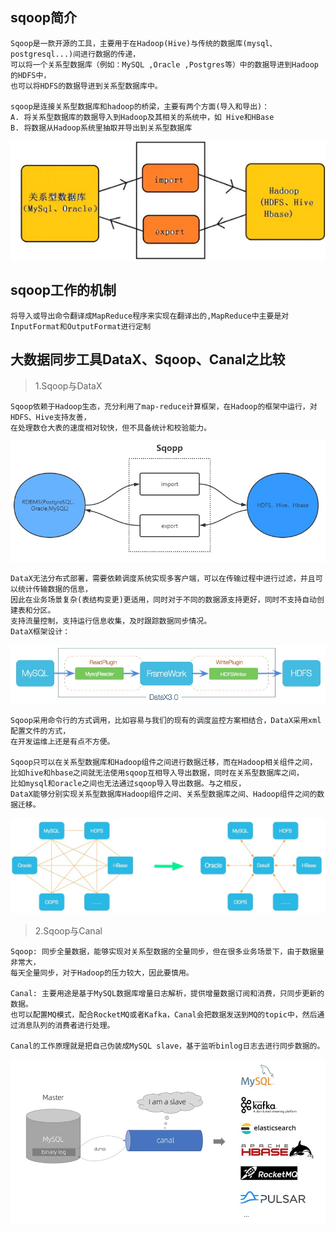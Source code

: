 ## sqoop简介 
    Sqoop是一款开源的工具，主要用于在Hadoop(Hive)与传统的数据库(mysql、postgresql...)间进行数据的传递，
    可以将一个关系型数据库（例如：MySQL ,Oracle ,Postgres等）中的数据导进到Hadoop的HDFS中，
    也可以将HDFS的数据导进到关系型数据库中。
    
    sqoop是连接关系型数据库和hadoop的桥梁，主要有两个方面(导入和导出)：
    A. 将关系型数据库的数据导入到Hadoop及其相关的系统中，如 Hive和HBase
    B. 将数据从Hadoop系统里抽取并导出到关系型数据库
![Alt text](../doc/导入和导出.jpg)

## sqoop工作的机制
    将导入或导出命令翻译成MapReduce程序来实现在翻译出的,MapReduce中主要是对InputFormat和OutputFormat进行定制
    
## 大数据同步工具DataX、Sqoop、Canal之比较
> 1.Sqoop与DataX
    
    Sqoop依赖于Hadoop生态，充分利用了map-reduce计算框架，在Hadoop的框架中运行，对HDFS、Hive支持友善，
    在处理数仓大表的速度相对较快，但不具备统计和校验能力。
![Alt text](../doc/sqoop.jpg)

    DataX无法分布式部署，需要依赖调度系统实现多客户端，可以在传输过程中进行过滤，并且可以统计传输数据的信息，
    因此在业务场景复杂(表结构变更)更适用，同时对于不同的数据源支持更好，同时不支持自动创建表和分区。
    支持流量控制，支持运行信息收集，及时跟踪数据同步情况。
    DataX框架设计：
![Alt text](../doc/datax.jpg)

    Sqoop采用命令行的方式调用，比如容易与我们的现有的调度监控方案相结合，DataX采用xml配置文件的方式，
    在开发运维上还是有点不方便。
    
    Sqoop只可以在关系型数据库和Hadoop组件之间进行数据迁移，而在Hadoop相关组件之间，
    比如hive和hbase之间就无法使用sqoop互相导入导出数据，同时在关系型数据库之间，
    比如mysql和oracle之间也无法通过sqoop导入导出数据。与之相反，
    DataX能够分别实现关系型数据库Hadoop组件之间、关系型数据库之间、Hadoop组件之间的数据迁移。
![Alt text](../doc/datax2.jpg)

> 2.Sqoop与Canal

    Sqoop: 同步全量数据，能够实现对关系型数据的全量同步，但在很多业务场景下，由于数据量非常大，
    每天全量同步，对于Hadoop的压力较大，因此要慎用。
    
    Canal: 主要用途是基于MySQL数据库增量日志解析，提供增量数据订阅和消费，只同步更新的数据。
    也可以配置MQ模式，配合RocketMQ或者Kafka，Canal会把数据发送到MQ的topic中，然后通过消息队列的消费者进行处理。
    
    Canal的工作原理就是把自己伪装成MySQL slave，基于监听binlog日志去进行同步数据的。
![Alt text](../doc/canal.jpg)